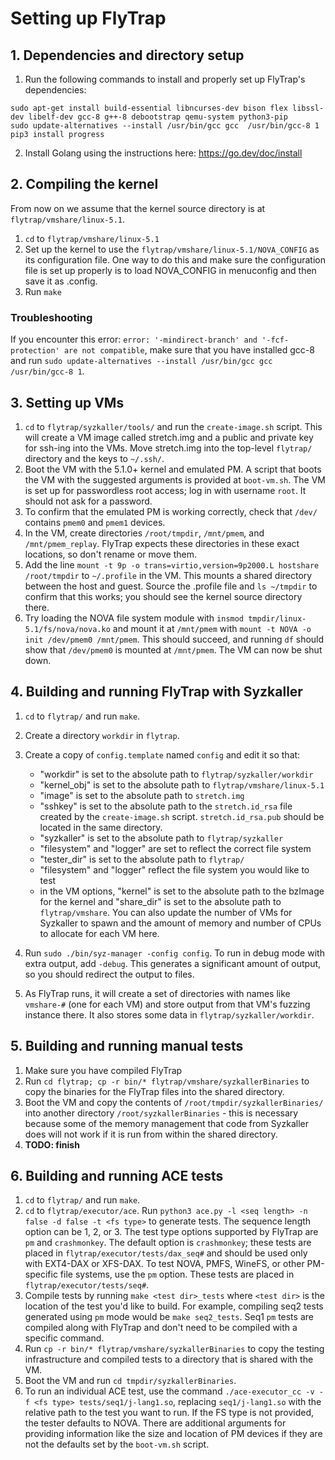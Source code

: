 # Setting up FlyTrap

## 1. Dependencies and directory setup
1. Run the following commands to install and properly set up FlyTrap's dependencies:
```
sudo apt-get install build-essential libncurses-dev bison flex libssl-dev libelf-dev gcc-8 g++-8 debootstrap qemu-system python3-pip 
sudo update-alternatives --install /usr/bin/gcc gcc  /usr/bin/gcc-8 1
pip3 install progress
```
2. Install Golang using the instructions here: https://go.dev/doc/install

## 2. Compiling the kernel
From now on we assume that the kernel source directory is at `flytrap/vmshare/linux-5.1`.
1. `cd` to `flytrap/vmshare/linux-5.1`
2. Set up the kernel to use the `flytrap/vmshare/linux-5.1/NOVA_CONFIG` as its configuration file. One way to do this and make sure the configuration file is set up properly is to load NOVA_CONFIG in menuconfig and then save it as .config. 
3. Run `make`

### Troubleshooting

If you encounter this error: `error: '-mindirect-branch' and '-fcf-protection' are not compatible`, make sure that you have installed gcc-8 and run `sudo update-alternatives --install /usr/bin/gcc gcc  /usr/bin/gcc-8 1`.

## 3. Setting up VMs
1. `cd` to `flytrap/syzkaller/tools/` and run the `create-image.sh` script. This will create a VM image called stretch.img and a public and private key for ssh-ing into the VMs. Move stretch.img into the top-level `flytrap/` directory and the keys to `~/.ssh/`. 
2. Boot the VM with the 5.1.0+ kernel and emulated PM. A script that boots the VM with the suggested arguments is provided at `boot-vm.sh`. The VM is set up for passwordless root access; log in with username `root`. It should not ask for a password.
3. To confirm that the emulated PM is working correctly, check that `/dev/` contains `pmem0` and `pmem1` devices. 
4. In the VM, create directories `/root/tmpdir`, `/mnt/pmem`, and `/mnt/pmem_replay`. FlyTrap expects these directories in these exact locations, so don't rename or move them. 
5. Add the line `mount -t 9p -o trans=virtio,version=9p2000.L hostshare /root/tmpdir` to `~/.profile` in the VM. This mounts a shared directory between the host and guest. Source the .profile file and `ls ~/tmpdir` to confirm that this works; you should see the kernel source directory there. 
6. Try loading the NOVA file system module with `insmod tmpdir/linux-5.1/fs/nova/nova.ko` and mount it at `/mnt/pmem` with `mount -t NOVA -o init /dev/pmem0 /mnt/pmem`. This should succeed, and running `df` should show that `/dev/pmem0` is mounted at `/mnt/pmem`. The VM can now be shut down.

## 4. Building and running FlyTrap with Syzkaller
1. `cd` to `flytrap/` and run `make`.
2. Create a directory `workdir` in `flytrap`.
3. Create a copy of `config.template` named `config` and edit it so that:

    - "workdir" is set to the absolute path to `flytrap/syzkaller/workdir`
    - "kernel_obj" is set to the absolute path to `flytrap/vmshare/linux-5.1`
    - "image" is set to the absolute path to `stretch.img`
    - "sshkey" is set to the absolute path to the `stretch.id_rsa` file created by the `create-image.sh` script. `stretch.id_rsa.pub` should be located in the same directory.
    - "syzkaller" is set to the absolute path to `flytrap/syzkaller`
    - "filesystem" and "logger" are set to reflect the correct file system
    - "tester_dir" is set to the absolute path to `flytrap/`
    - "filesystem" and "logger" reflect the file system you would like to test
    - in the VM options, "kernel" is set to the absolute path to the bzImage for the kernel and "share_dir" is set to the absolute path to `flytrap/vmshare`. You can also update the number of VMs for Syzkaller to spawn and the amount of memory and number of CPUs to allocate for each VM here.
4. Run `sudo ./bin/syz-manager -config config`. To run in debug mode with extra output, add `-debug`. This generates a significant amount of output, so you should redirect the output to files.
5. As FlyTrap runs, it will create a set of directories with names like `vmshare-#` (one for each VM) and store output from that VM's fuzzing instance there. It also stores some data in `flytrap/syzkaller/workdir`.

## 5. Building and running manual tests

1. Make sure you have compiled FlyTrap
2. Run `cd flytrap; cp -r bin/* flytrap/vmshare/syzkallerBinaries` to copy the binaries for the FlyTrap files into the shared directory. 
3. Boot the VM and copy the contents of `/root/tmpdir/syzkallerBinaries/` into another directory `/root/syzkallerBinaries` - this is necessary because some of the memory management that code from Syzkaller does will not work if it is run from within the shared directory. 
4. **TODO: finish**

## 6. Building and running ACE tests
1. `cd` to `flytrap/` and run `make`.
2. `cd` to `flytrap/executor/ace`. Run `python3 ace.py -l <seq length> -n false -d false -t <fs type>` to generate tests. The sequence length option can be 1, 2, or 3. The test type options supported by FlyTrap are `pm` and `crashmonkey`. The default option is `crashmonkey`; these tests are placed in `flytrap/executor/tests/dax_seq#` and should be used only with EXT4-DAX or XFS-DAX. To test NOVA, PMFS, WineFS, or other PM-specific file systems, use the `pm` option. These tests are placed in `flytrap/executor/tests/seq#`.
3. Compile tests by running `make <test dir>_tests` where `<test dir>` is the location of the test you'd like to build. For example, compiling seq2 tests generated using `pm` mode would be `make seq2_tests`. Seq1 `pm` tests are compiled along with FlyTrap and don't need to be compiled with a specific command.
4. Run `cp -r bin/* flytrap/vmshare/syzkallerBinaries` to copy the testing infrastructure and compiled tests to a directory that is shared with the VM.
5. Boot the VM and run `cd tmpdir/syzkallerBinaries`.
6. To run an individual ACE test, use the command `./ace-executor_cc -v -f <fs type> tests/seq1/j-lang1.so`, replacing `seq1/j-lang1.so` with the relative path to the test you want to run. If the FS type is not provided, the tester defaults to NOVA. There are additional arguments for providing information like the size and location of PM devices if they are not the defaults set by the `boot-vm.sh` script.
